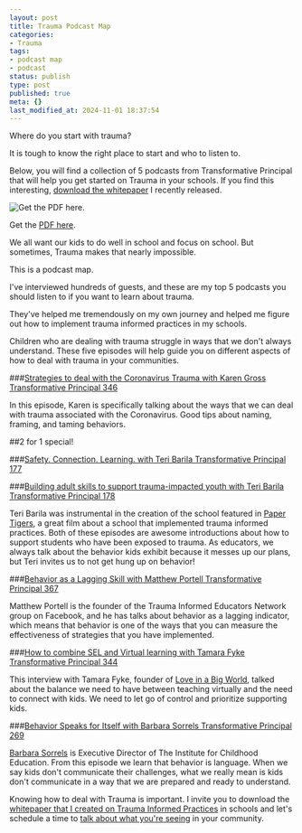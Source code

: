 ```yaml
---
layout: post
title: Trauma Podcast Map
categories:
- Trauma
tags:
- podcast map
- podcast
status: publish
type: post
published: true
meta: {}
last_modified_at: 2024-11-01 18:37:54
---
```


Where do you start with trauma?

It is tough to know the right place to start and who to listen to.

Below, you will find a collection of 5 podcasts from Transformative Principal that will help you get started on Trauma in your schools. If you find this interesting, 
[download the whitepaper](https://pages.jethrojones.com) I recently released.












































  

    
  
    
![Get the PDF here.](/squarespace_images/content_v1_4fffa949e4b0b4590d67b4e7_1622049689340-09BSA125J588G9JUNAEC_Trauma+Podcast+Map.jpg_)
        
          
        

        
          
          
Get the 
[PDF here](https://www.dropbox.com/s/0f5jlh3djspep3l/Trauma%20Podcast%20Map-2.pdf?dl=0).
  


  



We all want our kids to do well in school and focus on school. But sometimes, Trauma makes that nearly impossible.

This is a podcast map.

I've interviewed hundreds of guests, and these are my top 5 podcasts you should listen to if you want to learn about trauma.

They've helped me tremendously on my own journey and helped me figure out how to implement trauma informed practices in my schools.

Children who are dealing with trauma struggle in ways that we don't always understand. These five episodes will help guide you on different aspects of how to deal with trauma in your communities.

###[Strategies to deal with the Coronavirus Trauma with Karen Gross Transformative Principal 346](https://jethrojones.com/podcast/episode346/)


In this episode, Karen is specifically talking about the ways that we can deal with trauma associated with the Coronavirus. Good tips about naming, framing, and taming behaviors.

##2 for 1 special!


###[Safety. Connection. Learning. with Teri Barila Transformative Principal 177](https://www.jethrojones.com/podcast/episode177)


###[Building adult skills to support trauma-impacted youth with Teri Barila Transformative Principal 178](https://jethrojones.com/podcast/episode178/)


Teri Barila was instrumental in the creation of the school featured in 
[Paper Tigers](https://www.imdb.com/title/tt4076258/), a great film about a school that implemented trauma informed practices. Both of these episodes are awesome introductions about how to support students who have been exposed to trauma. As educators, we always talk about the behavior kids exhibit because it messes up our plans, but Teri invites us to not get hung up on behavior!

###[Behavior as a Lagging Skill with Matthew Portell Transformative Principal 367](https://jethrojones.com/podcast/episode367)


Matthew Portell is the founder of the Trauma Informed Educators Network group on Facebook, and he has talks about behavior as a lagging indicator, which means that behavior is one of the ways that you can measure the effectiveness of strategies that you have implemented.

###[How to combine SEL and Virtual learning with Tamara Fyke Transformative Principal 344](https://jethrojones.com/podcast/episode344)


This interview with Tamara Fyke, founder of 
[Love in a Big World](https://loveinabigworld.org), talked about the balance we need to have between teaching virtually and the need to connect with kids. We need to let go of control and prioritize supporting kids.

###[Behavior Speaks for Itself with Barbara Sorrels Transformative Principal 269](https://jethrojones.com/podcast/episode269/)


[Barbara Sorrels](http://www.drbarbarasorrels.com/) is Executive Director of The Institute for Childhood Education. From this episode we learn that behavior is language. When we say kids don't communicate their challenges, what we really mean is kids don't communicate in a way that we are prepared and ready to understand.

Knowing how to deal with Trauma is important. I invite you to download the 
[whitepaper that I created on Trauma Informed Practices](https://transformative-principal.ck.page/055ea4227e) in schools and let's schedule a time to 
[talk about what you're seeing](http://calendly.com/jethro-jones/let-s-talk-trauma) in your community.
